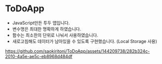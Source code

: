# ToDoApp
- JavaScript만든 투두 앱입니다. 
- 변수명은 최대한 명확하게 하였습니다. 
- 함수는 최소한의 단위로 나눠서 사용하였습니다.
- 새로고침해도 데이터가 남아있을 수 있도록 구현했습니다. (Local Storage 사용)



https://github.com/saokiritoni/ToDoApp/assets/144209738/282b324c-2010-4a5e-ae5c-eb8968d484df

